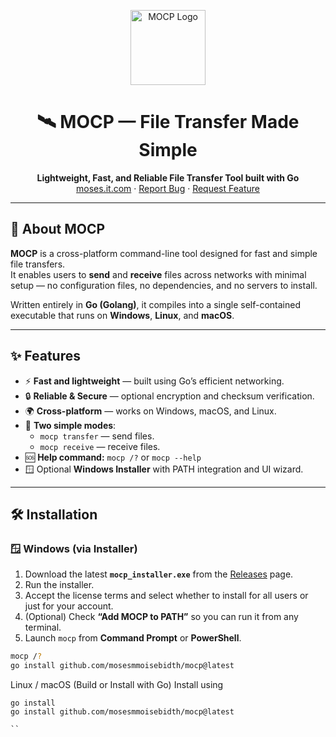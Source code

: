<!-- PROJECT LOGO -->
<p align="center">
  <img src="https://raw.githubusercontent.com/mosesmmoisebidth/mocp/main/docs/send_receive.ico" alt="MOCP Logo" width="120">
</p>

<h1 align="center">🛰️ MOCP — File Transfer Made Simple</h1>

<p align="center">
  <strong>Lightweight, Fast, and Reliable File Transfer Tool built with Go</strong><br>
  <a href="https://moses.it.com">moses.it.com</a> · 
  <a href="https://github.com/mosesmmoisebidth/mocp/issues">Report Bug</a> · 
  <a href="https://github.com/mosesmmoisebidth/mocp/pulls">Request Feature</a>
</p>

---

## 📖 About MOCP

**MOCP** is a cross-platform command-line tool designed for fast and simple file transfers.  
It enables users to **send** and **receive** files across networks with minimal setup — no configuration files, no dependencies, and no servers to install.

Written entirely in **Go (Golang)**, it compiles into a single self-contained executable that runs on **Windows**, **Linux**, and **macOS**.

---

## ✨ Features

- ⚡ **Fast and lightweight** — built using Go’s efficient networking.
- 🔒 **Reliable & Secure** — optional encryption and checksum verification.
- 🌍 **Cross-platform** — works on Windows, macOS, and Linux.
- 🧩 **Two simple modes**:
  - `mocp transfer` — send files.
  - `mocp receive` — receive files.
- 🆘 **Help command:** `mocp /?` or `mocp --help`
- 🪟 Optional **Windows Installer** with PATH integration and UI wizard.

---

## 🛠️ Installation

### 🪟 Windows (via Installer)

1. Download the latest **`mocp_installer.exe`** from the [Releases](https://github.com/mosesmmoisebidth/mocp/releases) page.  
2. Run the installer.  
3. Accept the license terms and select whether to install for all users or just for your account.  
4. (Optional) Check **“Add MOCP to PATH”** so you can run it from any terminal.  
5. Launch `mocp` from **Command Prompt** or **PowerShell**.

```bash
mocp /?
go install github.com/mosesmmoisebidth/mocp@latest
```
Linux / macOS (Build or Install with Go)
Install using 
```
go install
go install github.com/mosesmmoisebidth/mocp@latest

``
